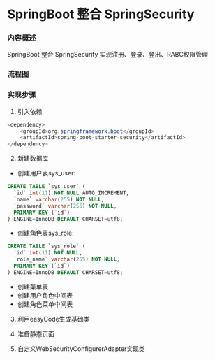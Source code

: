 # SpringBoot 整合 SpringSecurity

### 内容概述
SpringBoot 整合 SpringSecurity 实现注册、登录、登出、RABC权限管理

### 流程图


### 实现步骤
1. 引入依赖
```java
<dependency>
	<groupId>org.springframework.boot</groupId>
	<artifactId>spring-boot-starter-security</artifactId>
</dependency>
```
2. 新建数据库
- 创建用户表sys_user:
```sql
CREATE TABLE `sys_user` (
  `id` int(11) NOT NULL AUTO_INCREMENT,
  `name` varchar(255) NOT NULL,
  `password` varchar(255) NOT NULL,
  PRIMARY KEY (`id`)
) ENGINE=InnoDB DEFAULT CHARSET=utf8;

```
- 创建角色表sys_role:
```sql
CREATE TABLE `sys_role` (
  `id` int(11) NOT NULL,
  `role_name` varchar(255) NOT NULL,
  PRIMARY KEY (`id`)
) ENGINE=InnoDB DEFAULT CHARSET=utf8;

```

- 创建菜单表
- 创建用户角色中间表
- 创建角色菜单中间表

3. 利用easyCode生成基础类

4. 准备静态页面

5. 自定义WebSecurityConfigurerAdapter实现类



